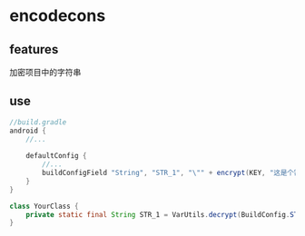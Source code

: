 # encodecons
## features
加密项目中的字符串
## use
``` groovy
//build.gradle
android {
    //...
    
    defaultConfig {
        //...
        buildConfigField "String", "STR_1", "\"" + encrypt(KEY, "这是个需要加密的字符串") + "\""
    }
}
```
``` java
class YourClass {
    private static final String STR_1 = VarUtils.decrypt(BuildConfig.STR_1);
}
```